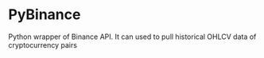 # PyBinance
Python wrapper of Binance API. It can used to pull historical OHLCV data of cryptocurrency pairs
